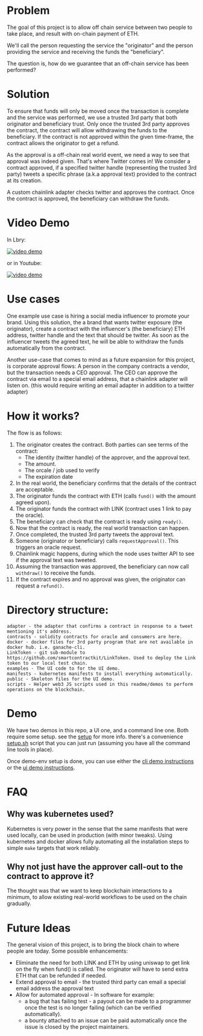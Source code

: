 # Problem
The goal of this project is to allow off chain service between two people to take place, and result with on-chain payment of ETH.

We'll call the person requesting the service the "originator" and the person providing the service and receiving the funds the "beneficiary".

The question is, how do we guarantee that an off-chain service has been performed?

# Solution
To ensure that funds will only be moved
once the transaction is complete and the service was performed, we use a trusted 3rd party that both originator and beneficiary trust.
Only once the trusted 3rd party approves the contract, the contract will allow withdrawing the funds 
to the beneficiary. 
If the contract is not approved within the given time-frame, the contract allows
the originator to get a refund.

As the approval is a off-chain real world event, we need a way to see that approval was indeed given.
That's where Twitter comes in! We consider a contract approved, if a specified twitter handle (representing the trusted 3rd party) tweets
a specific phrase (a.k.a approval text) provided to the contract at its creation.

A custom chainlink adapter checks twitter and approves the contract.
Once the contract is approved, the beneficiary can withdraw the funds.

# Video Demo

In Lbry:

[![video demo](https://spee.ch/6/e945626a0e200dfb.png)](https://open.lbry.com/@dev:f/chainlink-contracts-irl:1?r=FyqsdSyyx2f7J7LBG166YsZBvRYcCnxB)

or in Youtube:

[![video demo](https://img.youtube.com/vi/45in4CyPdxA/0.jpg)](https://www.youtube.com/watch?v=45in4CyPdxA)


# Use cases
One example use case is hiring a social media influencer to promote your brand. Using this solution, the a brand that wants twitter exposure (the originator),
create a contract with the influencer's (the beneficiary) ETH address, twitter handle and the text that should be twitter. 
As soon as the influencer tweets the agreed text, he will be able to withdraw the funds automatically from the contract.

Another use-case that comes to mind as a future expansion for this project, is corporate approval flows:
A person in the company contracts a vendor, but the transaction needs a CEO approval. The CEO can approve the contract via email to a special email address, that a chainlink adapter will listen on. (this would require writing an email adapter in addition to a twitter adapter)

# How it works?
The flow is as follows:
1. The originator creates the contract. Both parties can see terms of the contract: 
   - The identity (twitter handle) of the approver, and the approval text.
   - The amount.
   - The orcale / job used to verify
   - The expiration date
1. In the real world, the beneficiary confirms that the details of the contract are acceptable.
1. The originator funds the contract with ETH (calls `fund()` with the amount agreed upon).
1. The originator funds the contract with LINK (contract uses 1 link to pay the oracle).
1. The beneficiary can check that the contract is ready using `ready()`.
1. Now that the contract is ready, the real world transaction can happen.
1. Once completed, the trusted 3rd party tweets the approval text.
1. Someone (originator or beneficiary) calls `requestApproval()`. This triggers an oracle request.
1. Chainlink magic happens, during which the node uses twitter API to see if the approval text was tweeted.
1. Assuming the transaction was approved, the beneficiary can now call `withdraw()` to receive the funds.
1. If the contract expires and no approval was given, the originator can request a `refund()`.


# Directory structure:
```
adapter - the adapter that confirms a contract in response to a tweet mentioning it's address.
contracts - solidity contracts for oracle and consumers are here.
docker - docker files for 3rd party program that are not available in docker hub. i.e. ganache-cli.
LinkToken - git sub-module to https://github.com/smartcontractkit/LinkToken. Used to deploy the Link token to our local test chain.
examples - The UI code to for the UI demo.
manifests - kubernetes manifests to install everything automatically.
public - Skeleton files for the UI demo.
scripts - Helper web3 JS scripts used in this readme/demos to perform operations on the blockchain.
```

# Demo

We have two demos in this repo, a UI one, and a command line one.
Both require some setup. see the [setup](./docs/setup_local_testnet.md) for more info. there's a convenience [setup.sh](./setup.sh) script that you can just run (assuming you have all the command line tools in place).

Once demo-env setup is done, you can use either the [cli demo instructions](./docs/cli.md) or the [ui demo instructions](./docs/ui.md).

# FAQ

## Why was kubernetes used? 
Kubernetes is very power in the sense that the same manifests that were used
locally, can be used in production (with minor tweaks). Using kubernetes and docker allows fully
automating all the installation steps to simple `make` targets that work reliably.

## Why not just have the approver call-out to the contract to approve it?
The thought was that we want to keep blockchain interactions to a minimum, to allow
existing real-world workflows to be used on the chain gradually.

# Future Ideas

The general vision of this project, is to bring the block chain to where people are today. Some possible enhancements:

- Eliminate the need for both LINK and ETH by using uniswap to get link on the fly when fund() is called. The originator will have to send extra ETH that can be refunded if needed.
- Extend approval to email - the trusted third party can email a special email address the approval text
- Allow for automated approval - In software for example:
  - a bug that has failing test - a payout can be made to a programmer once the test is no longer failing (which can be verified automatically).
  - a bounty attached to an issue can be paid automatically once the issue is closed by the project maintainers.